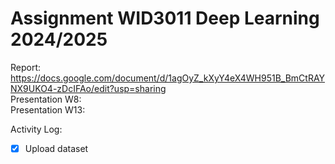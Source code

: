 # Assignment WID3011 Deep Learning 2024/2025

Report: https://docs.google.com/document/d/1agOyZ_kXyY4eX4WH951B_BmCtRAYNX9UKO4-zDcIFAo/edit?usp=sharing <br>
Presentation W8: <br>
Presentation W13: <br>

Activity Log:
- [x] Upload dataset
